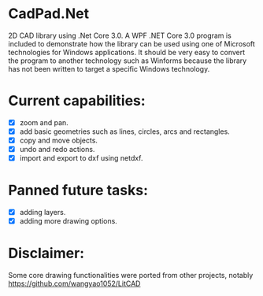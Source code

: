 # CadPad.Net
2D CAD library using .Net Core 3.0. A WPF .NET Core 3.0 program is included to demonstrate how the library can be used using one of Microsoft technologies for Windows applications. It should be very easy to convert the program to another technology such as Winforms because the library has not been written to target a specific Windows technology. 

# Current capabilities:
- [x] zoom and pan.
- [x] add basic geometries such as lines, circles, arcs and rectangles.
- [x] copy and move objects.
- [x] undo and redo actions.
- [x] import and export to dxf using netdxf.

# Panned future tasks:
- [x] adding layers.
- [x] adding more drawing options.

# Disclaimer:
Some core drawing functionalities were ported from other projects, notably https://github.com/wangyao1052/LitCAD
